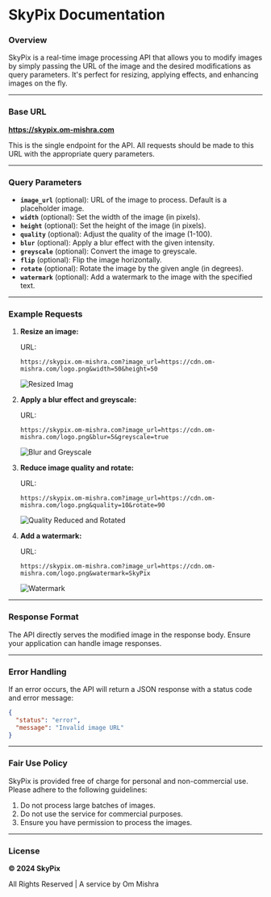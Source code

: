 # SkyPix Documentation

### Overview
SkyPix is a real-time image processing API that allows you to modify images by simply passing the URL of the image and the desired modifications as query parameters. It's perfect for resizing, applying effects, and enhancing images on the fly.

---

### Base URL
**https://skypix.om-mishra.com**

This is the single endpoint for the API. All requests should be made to this URL with the appropriate query parameters.

---

### Query Parameters
- **`image_url`** (optional): URL of the image to process. Default is a placeholder image.
- **`width`** (optional): Set the width of the image (in pixels).
- **`height`** (optional): Set the height of the image (in pixels).
- **`quality`** (optional): Adjust the quality of the image (1-100).
- **`blur`** (optional): Apply a blur effect with the given intensity.
- **`greyscale`** (optional): Convert the image to greyscale.
- **`flip`** (optional): Flip the image horizontally.
- **`rotate`** (optional): Rotate the image by the given angle (in degrees).
- **`watermark`** (optional): Add a watermark to the image with the specified text.

---

### Example Requests

1. **Resize an image:**

   URL:
   ```
   https://skypix.om-mishra.com?image_url=https://cdn.om-mishra.com/logo.png&width=50&height=50
   ```
   ![Resized Imag](https://skypix.om-mishra.com?image_url=https://cdn.om-mishra.com/logo.png&width=50&height=50)

2. **Apply a blur effect and greyscale:**

   URL:
   ```
   https://skypix.om-mishra.com?image_url=https://cdn.om-mishra.com/logo.png&blur=5&greyscale=true
   ```
   ![Blur and Greyscale](https://skypix.om-mishra.com?image_url=https://cdn.om-mishra.com/logo.png&blur=5&greyscale=true)

3. **Reduce image quality and rotate:**

   URL:
   ```
   https://skypix.om-mishra.com?image_url=https://cdn.om-mishra.com/logo.png&quality=10&rotate=90
   ```
   ![Quality Reduced and Rotated](https://skypix.om-mishra.com?image_url=https://cdn.om-mishra.com/logo.png&quality=10&rotate=90)

4. **Add a watermark:**

   URL:
   ```
   https://skypix.om-mishra.com?image_url=https://cdn.om-mishra.com/logo.png&watermark=SkyPix
   ```
   ![Watermark](https://skypix.om-mishra.com?image_url=https://cdn.om-mishra.com/logo.png&watermark=SkyPix)

---

### Response Format
The API directly serves the modified image in the response body. Ensure your application can handle image responses.

---

### Error Handling
If an error occurs, the API will return a JSON response with a status code and error message:

```json
{
  "status": "error",
  "message": "Invalid image URL"
}
```

---

### Fair Use Policy
SkyPix is provided free of charge for personal and non-commercial use. Please adhere to the following guidelines:

1. Do not process large batches of images.
2. Do not use the service for commercial purposes.
3. Ensure you have permission to process the images.

---

### License
**© 2024 SkyPix**

All Rights Reserved | A service by Om Mishra
